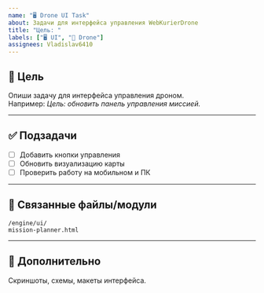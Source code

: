 ```yaml
---
name: "🖥️ Drone UI Task"
about: Задачи для интерфейса управления WebKurierDrone
title: "Цель: "
labels: ["🖥️ UI", "🚁 Drone"]
assignees: Vladislav6410
---
```


## 🎯 Цель
Опиши задачу для интерфейса управления дроном.  
Например: *Цель: обновить панель управления миссией.*

---

## ✅ Подзадачи
- [ ] Добавить кнопки управления
- [ ] Обновить визуализацию карты
- [ ] Проверить работу на мобильном и ПК

---

## 📂 Связанные файлы/модули
`/engine/ui/`  
`mission-planner.html`

---

## 📎 Дополнительно
Скриншоты, схемы, макеты интерфейса.